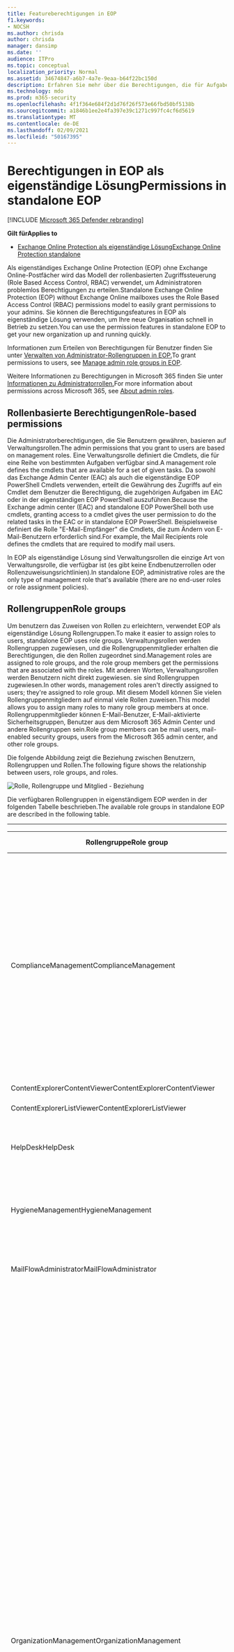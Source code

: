 ```yaml
---
title: Featureberechtigungen in EOP
f1.keywords:
- NOCSH
ms.author: chrisda
author: chrisda
manager: dansimp
ms.date: ''
audience: ITPro
ms.topic: conceptual
localization_priority: Normal
ms.assetid: 34674847-a6b7-4a7e-9eaa-b64f22bc150d
description: Erfahren Sie mehr über die Berechtigungen, die für Aufgaben in eigenständigem Exchange Online Protection erforderlich sind.
ms.technology: mdo
ms.prod: m365-security
ms.openlocfilehash: 4f1f364e684f2d1d76f26f573e66fbd50bf5138b
ms.sourcegitcommit: a1846b1ee2e4fa397e39c1271c997fc4cf6d5619
ms.translationtype: MT
ms.contentlocale: de-DE
ms.lasthandoff: 02/09/2021
ms.locfileid: "50167395"
---
```

# <a name="permissions-in-standalone-eop"></a><span data-ttu-id="909bd-103">Berechtigungen in EOP als eigenständige Lösung</span><span class="sxs-lookup"><span data-stu-id="909bd-103">Permissions in standalone EOP</span></span>

[!INCLUDE [Microsoft 365 Defender rebranding](../includes/microsoft-defender-for-office.md)]

<span data-ttu-id="909bd-104">**Gilt für**</span><span class="sxs-lookup"><span data-stu-id="909bd-104">**Applies to**</span></span>
-  [<span data-ttu-id="909bd-105">Exchange Online Protection als eigenständige Lösung</span><span class="sxs-lookup"><span data-stu-id="909bd-105">Exchange Online Protection standalone</span></span>](https://go.microsoft.com/fwlink/?linkid=2148611)

<span data-ttu-id="909bd-106">Als eigenständiges Exchange Online Protection (EOP) ohne Exchange Online-Postfächer wird das Modell der rollenbasierten Zugriffssteuerung (Role Based Access Control, RBAC) verwendet, um Administratoren problemlos Berechtigungen zu erteilen.</span><span class="sxs-lookup"><span data-stu-id="909bd-106">Standalone Exchange Online Protection (EOP) without Exchange Online mailboxes uses the Role Based Access Control (RBAC) permissions model to easily grant permissions to your admins.</span></span> <span data-ttu-id="909bd-107">Sie können die Berechtigungsfeatures in EOP als eigenständige Lösung verwenden, um Ihre neue Organisation schnell in Betrieb zu setzen.</span><span class="sxs-lookup"><span data-stu-id="909bd-107">You can use the permission features in standalone EOP to get your new organization up and running quickly.</span></span>

<span data-ttu-id="909bd-108">Informationen zum Erteilen von Berechtigungen für Benutzer finden Sie unter [Verwalten von Administrator-Rollengruppen in EOP.](manage-admin-role-group-permissions-in-eop.md)</span><span class="sxs-lookup"><span data-stu-id="909bd-108">To grant permissions to users, see [Manage admin role groups in EOP](manage-admin-role-group-permissions-in-eop.md).</span></span>

<span data-ttu-id="909bd-109">Weitere Informationen zu Berechtigungen in Microsoft 365 finden Sie unter [Informationen zu Administratorrollen.](https://docs.microsoft.com/microsoft-365/admin/add-users/about-admin-roles)</span><span class="sxs-lookup"><span data-stu-id="909bd-109">For more information about permissions across Microsoft 365, see [About admin roles](https://docs.microsoft.com/microsoft-365/admin/add-users/about-admin-roles).</span></span>

## <a name="role-based-permissions"></a><span data-ttu-id="909bd-110">Rollenbasierte Berechtigungen</span><span class="sxs-lookup"><span data-stu-id="909bd-110">Role-based permissions</span></span>

<span data-ttu-id="909bd-111">Die Administratorberechtigungen, die Sie Benutzern gewähren, basieren auf Verwaltungsrollen.</span><span class="sxs-lookup"><span data-stu-id="909bd-111">The admin permissions that you grant to users are based on management roles.</span></span> <span data-ttu-id="909bd-112">Eine Verwaltungsrolle definiert die Cmdlets, die für eine Reihe von bestimmten Aufgaben verfügbar sind.</span><span class="sxs-lookup"><span data-stu-id="909bd-112">A management role defines the cmdlets that are available for a set of given tasks.</span></span> <span data-ttu-id="909bd-113">Da sowohl das Exchange Admin Center (EAC) als auch die eigenständige EOP PowerShell Cmdlets verwenden, erteilt die Gewährung des Zugriffs auf ein Cmdlet dem Benutzer die Berechtigung, die zugehörigen Aufgaben im EAC oder in der eigenständigen EOP PowerShell auszuführen.</span><span class="sxs-lookup"><span data-stu-id="909bd-113">Because the Exchange admin center (EAC) and standalone EOP PowerShell both use cmdlets, granting access to a cmdlet gives the user permission to do the related tasks in the EAC or in standalone EOP PowerShell.</span></span> <span data-ttu-id="909bd-114">Beispielsweise definiert die Rolle "E-Mail-Empfänger" die Cmdlets, die zum Ändern von E-Mail-Benutzern erforderlich sind.</span><span class="sxs-lookup"><span data-stu-id="909bd-114">For example, the Mail Recipients role defines the cmdlets that are required to modify mail users.</span></span>

<span data-ttu-id="909bd-115">In EOP als eigenständige Lösung sind Verwaltungsrollen die einzige Art von Verwaltungsrolle, die verfügbar ist (es gibt keine Endbenutzerrollen oder Rollenzuweisungsrichtlinien).</span><span class="sxs-lookup"><span data-stu-id="909bd-115">In standalone EOP, administrative roles are the only type of management role that's available (there are no end-user roles or role assignment policies).</span></span>

## <a name="role-groups"></a><span data-ttu-id="909bd-116">Rollengruppen</span><span class="sxs-lookup"><span data-stu-id="909bd-116">Role groups</span></span>

<span data-ttu-id="909bd-117">Um benutzern das Zuweisen von Rollen zu erleichtern, verwendet EOP als eigenständige Lösung Rollengruppen.</span><span class="sxs-lookup"><span data-stu-id="909bd-117">To make it easier to assign roles to users, standalone EOP uses role groups.</span></span> <span data-ttu-id="909bd-118">Verwaltungsrollen werden Rollengruppen zugewiesen, und die Rollengruppenmitglieder erhalten die Berechtigungen, die den Rollen zugeordnet sind.</span><span class="sxs-lookup"><span data-stu-id="909bd-118">Management roles are assigned to role groups, and the role group members get the permissions that are associated with the roles.</span></span> <span data-ttu-id="909bd-119">Mit anderen Worten, Verwaltungsrollen werden Benutzern nicht direkt zugewiesen. sie sind Rollengruppen zugewiesen.</span><span class="sxs-lookup"><span data-stu-id="909bd-119">In other words, management roles aren't directly assigned to users; they're assigned to role group.</span></span> <span data-ttu-id="909bd-120">Mit diesem Modell können Sie vielen Rollengruppenmitgliedern auf einmal viele Rollen zuweisen.</span><span class="sxs-lookup"><span data-stu-id="909bd-120">This model allows you to assign many roles to many role group members at once.</span></span> <span data-ttu-id="909bd-121">Rollengruppenmitglieder können E-Mail-Benutzer, E-Mail-aktivierte Sicherheitsgruppen, Benutzer aus dem Microsoft 365 Admin Center und andere Rollengruppen sein.</span><span class="sxs-lookup"><span data-stu-id="909bd-121">Role group members can be mail users, mail-enabled security groups, users from the Microsoft 365 admin center, and other role groups.</span></span>

<span data-ttu-id="909bd-122">Die folgende Abbildung zeigt die Beziehung zwischen Benutzern, Rollengruppen und Rollen.</span><span class="sxs-lookup"><span data-stu-id="909bd-122">The following figure shows the relationship between users, role groups, and roles.</span></span>

![Rolle, Rollengruppe und Mitglied - Beziehung](../../media/ITPro_Security_RBAC_EXO_SimplifiedRoleGroupRelationship.png)

<span data-ttu-id="909bd-124">Die verfügbaren Rollengruppen in eigenständigem EOP werden in der folgenden Tabelle beschrieben.</span><span class="sxs-lookup"><span data-stu-id="909bd-124">The available role groups in standalone EOP are described in the following table.</span></span>

****

|<span data-ttu-id="909bd-125">Rollengruppe</span><span class="sxs-lookup"><span data-stu-id="909bd-125">Role group</span></span>|<span data-ttu-id="909bd-126">Beschreibung</span><span class="sxs-lookup"><span data-stu-id="909bd-126">Description</span></span>|<span data-ttu-id="909bd-127">Zugewiesene Standardrollen</span><span class="sxs-lookup"><span data-stu-id="909bd-127">Default roles assigned</span></span>|
|---|---|---|
|<span data-ttu-id="909bd-128">ComplianceManagement</span><span class="sxs-lookup"><span data-stu-id="909bd-128">ComplianceManagement</span></span>|<span data-ttu-id="909bd-129">Konfigurieren und Verwalten von Complianceeinstellungen innerhalb der Organisation, einschließlich DLP (Data Loss Prevention, Verhinderung von Datenverlust), wenn Ihr Abonnement über DLP-Funktionen verfügt.</span><span class="sxs-lookup"><span data-stu-id="909bd-129">Configure and manage compliance settings within the organization, including data loss prevention (DLP) if your subscription has DLP capabilities.</span></span> <p> <span data-ttu-id="909bd-130">Mitglieder der [Rolle "Complianceadministrator"](https://docs.microsoft.com/azure/active-directory/users-groups-roles/directory-assign-admin-roles#compliance-administrator) in Azure AD erhalten automatisch die Berechtigungen dieser Rollengruppe.</span><span class="sxs-lookup"><span data-stu-id="909bd-130">Members of the [Compliance Administrator](https://docs.microsoft.com/azure/active-directory/users-groups-roles/directory-assign-admin-roles#compliance-administrator) role in Azure AD automatically get the permissions of this role group.</span></span>|<span data-ttu-id="909bd-131">Überwachungsprotokolle</span><span class="sxs-lookup"><span data-stu-id="909bd-131">Audit Logs</span></span> <p> <span data-ttu-id="909bd-132">Verwaltung der Richtlinienkonformität</span><span class="sxs-lookup"><span data-stu-id="909bd-132">Compliance Administration</span></span> <p> <span data-ttu-id="909bd-133">Verwaltung von Informationsrechten</span><span class="sxs-lookup"><span data-stu-id="909bd-133">Information Rights Management</span></span> <p> <span data-ttu-id="909bd-134">Aufbewahrungsverwaltung</span><span class="sxs-lookup"><span data-stu-id="909bd-134">Retention Management</span></span> <p> <span data-ttu-id="909bd-135">Überwachungsprotokolle nur anzeigen</span><span class="sxs-lookup"><span data-stu-id="909bd-135">View-Only Audit Logs</span></span> <p> <span data-ttu-id="909bd-136">Schreibgeschützte Konfiguration</span><span class="sxs-lookup"><span data-stu-id="909bd-136">View-Only Configuration</span></span> <p> <span data-ttu-id="909bd-137">Schreibgeschützte Empfänger</span><span class="sxs-lookup"><span data-stu-id="909bd-137">View-Only Recipients</span></span>|
|<span data-ttu-id="909bd-138">ContentExplorerContentViewer</span><span class="sxs-lookup"><span data-stu-id="909bd-138">ContentExplorerContentViewer</span></span>|<span data-ttu-id="909bd-139">Nicht verwendet.</span><span class="sxs-lookup"><span data-stu-id="909bd-139">Not used.</span></span>|<span data-ttu-id="909bd-140">Inhaltsanzeige für die Datenklassifizierung</span><span class="sxs-lookup"><span data-stu-id="909bd-140">Data Classification Content Viewer</span></span>|
|<span data-ttu-id="909bd-141">ContentExplorerListViewer</span><span class="sxs-lookup"><span data-stu-id="909bd-141">ContentExplorerListViewer</span></span>|<span data-ttu-id="909bd-142">Nicht verwendet.</span><span class="sxs-lookup"><span data-stu-id="909bd-142">Not used.</span></span>|<span data-ttu-id="909bd-143">Datenklassifizierungslistenanzeige</span><span class="sxs-lookup"><span data-stu-id="909bd-143">Data Classification List Viewer</span></span>|
|<span data-ttu-id="909bd-144">HelpDesk</span><span class="sxs-lookup"><span data-stu-id="909bd-144">HelpDesk</span></span>|<span data-ttu-id="909bd-145">Anzeigen und Verwalten von E-Mail-Benutzern.</span><span class="sxs-lookup"><span data-stu-id="909bd-145">View and manage mail users.</span></span>|<span data-ttu-id="909bd-146">Kennwort zurücksetzen</span><span class="sxs-lookup"><span data-stu-id="909bd-146">Reset Password</span></span> <p> <span data-ttu-id="909bd-147">Benutzeroptionen</span><span class="sxs-lookup"><span data-stu-id="909bd-147">User Options</span></span> <p> <span data-ttu-id="909bd-148">Schreibgeschützte Empfänger</span><span class="sxs-lookup"><span data-stu-id="909bd-148">View-Only Recipients</span></span>|
|<span data-ttu-id="909bd-149">HygieneManagement</span><span class="sxs-lookup"><span data-stu-id="909bd-149">HygieneManagement</span></span>|<span data-ttu-id="909bd-150">Verwalten von Schutzfunktionen (Antispam, Ansoftware usw.).</span><span class="sxs-lookup"><span data-stu-id="909bd-150">Manage protection features (anti-spam, anti-malware, etc.).</span></span>|<span data-ttu-id="909bd-151">Transportschutz</span><span class="sxs-lookup"><span data-stu-id="909bd-151">Transport Hygiene</span></span> <p> <span data-ttu-id="909bd-152">Schreibgeschützte Konfiguration</span><span class="sxs-lookup"><span data-stu-id="909bd-152">View-Only Configuration</span></span> <p> <span data-ttu-id="909bd-153">Schreibgeschützte Empfänger</span><span class="sxs-lookup"><span data-stu-id="909bd-153">View-Only Recipients</span></span>|
|<span data-ttu-id="909bd-154">MailFlowAdministrator</span><span class="sxs-lookup"><span data-stu-id="909bd-154">MailFlowAdministrator</span></span>|<span data-ttu-id="909bd-155">Anzeigen und Verwalten akzeptierter Domänen und Connectors</span><span class="sxs-lookup"><span data-stu-id="909bd-155">View and manage accepted domains and connectors</span></span>|<span data-ttu-id="909bd-156">Remote- und akzeptierte Domänen</span><span class="sxs-lookup"><span data-stu-id="909bd-156">Remote and Accepted Domains</span></span> <p> <span data-ttu-id="909bd-157">Schreibgeschützte Empfänger</span><span class="sxs-lookup"><span data-stu-id="909bd-157">View-Only Recipients</span></span>|
|<span data-ttu-id="909bd-158">OrganizationManagement</span><span class="sxs-lookup"><span data-stu-id="909bd-158">OrganizationManagement</span></span>|<span data-ttu-id="909bd-159">Administratorzugriff auf die gesamte Organisation und die Möglichkeit, nahezu jede Aufgabe auszuführen.</span><span class="sxs-lookup"><span data-stu-id="909bd-159">Admin access to the entire organization and the ability to perform almost any task.</span></span> <p> <span data-ttu-id="909bd-160">Mitglieder der Rolle ["Globaler Administrator"](https://docs.microsoft.com/azure/active-directory/users-groups-roles/directory-assign-admin-roles#global-administrator--company-administrator) in Azure AD erhalten automatisch die Berechtigungen dieser Rollengruppe.</span><span class="sxs-lookup"><span data-stu-id="909bd-160">Members of the [Global Administrator](https://docs.microsoft.com/azure/active-directory/users-groups-roles/directory-assign-admin-roles#global-administrator--company-administrator) role in Azure AD automatically get the permissions of this role group.</span></span> <p> <span data-ttu-id="909bd-161">**Wichtig:** Da die Rollengruppe "OrganizationManagement" eine leistungsstarke Rolle ist, sollten nur Benutzer, die Verwaltungsaufgaben auf Organisationsebene ausführen, Mitglied dieser Rollengruppe sein.</span><span class="sxs-lookup"><span data-stu-id="909bd-161">**Important**: Because the OrganizationManagement role group is a powerful role, only users that perform organizational-level administrative tasks should be members of this role group.</span></span>|<span data-ttu-id="909bd-162">Antischalware</span><span class="sxs-lookup"><span data-stu-id="909bd-162">AntiMalware</span></span> <p> <span data-ttu-id="909bd-163">AntiSpam</span><span class="sxs-lookup"><span data-stu-id="909bd-163">AntiSpam</span></span> <p> <span data-ttu-id="909bd-164">Überwachungsprotokolle</span><span class="sxs-lookup"><span data-stu-id="909bd-164">Audit Logs</span></span> <p> <span data-ttu-id="909bd-165">Complianceadministrator</span><span class="sxs-lookup"><span data-stu-id="909bd-165">Compliance Administrator</span></span> <p> <span data-ttu-id="909bd-166">Dynamische Verteilergruppen</span><span class="sxs-lookup"><span data-stu-id="909bd-166">Distribution Groups</span></span> <p> <span data-ttu-id="909bd-167">Verwaltung von Informationsrechten</span><span class="sxs-lookup"><span data-stu-id="909bd-167">Information Rights Management</span></span> <p> <span data-ttu-id="909bd-168">Erstellen von E-Mail-Empfängern</span><span class="sxs-lookup"><span data-stu-id="909bd-168">Mail Recipient Creation</span></span> <p> <span data-ttu-id="909bd-169">E-Mail-Empfänger</span><span class="sxs-lookup"><span data-stu-id="909bd-169">Mail Recipients</span></span> <p> <span data-ttu-id="909bd-170">Nachrichtenverfolgung</span><span class="sxs-lookup"><span data-stu-id="909bd-170">Message Tracking</span></span> <p> <span data-ttu-id="909bd-171">Migration</span><span class="sxs-lookup"><span data-stu-id="909bd-171">Migration</span></span> <p> <span data-ttu-id="909bd-172">Organisationsclientzugriff</span><span class="sxs-lookup"><span data-stu-id="909bd-172">Organization Client Access</span></span> <p> <span data-ttu-id="909bd-173">Organisationskonfiguration</span><span class="sxs-lookup"><span data-stu-id="909bd-173">Organization Configuration</span></span> <p> <span data-ttu-id="909bd-174">Organisationstransporteinstellungen</span><span class="sxs-lookup"><span data-stu-id="909bd-174">Organization Transport Settings</span></span> <p> <span data-ttu-id="909bd-175">Quarantäne</span><span class="sxs-lookup"><span data-stu-id="909bd-175">Quarantine</span></span> <p> <span data-ttu-id="909bd-176">Empfängerrichtlinien</span><span class="sxs-lookup"><span data-stu-id="909bd-176">Recipient Policies</span></span> <p> <span data-ttu-id="909bd-177">Remote- und akzeptierte Domänen</span><span class="sxs-lookup"><span data-stu-id="909bd-177">Remote and Accepted Domains</span></span> <p> <span data-ttu-id="909bd-178">Kennwort zurücksetzen</span><span class="sxs-lookup"><span data-stu-id="909bd-178">Reset Password</span></span> <p> <span data-ttu-id="909bd-179">Aufbewahrungsverwaltung</span><span class="sxs-lookup"><span data-stu-id="909bd-179">Retention Management</span></span> <p> <span data-ttu-id="909bd-180">Rollenverwaltung</span><span class="sxs-lookup"><span data-stu-id="909bd-180">Role Management</span></span> <p> <span data-ttu-id="909bd-181">Sicherheitsadministrator</span><span class="sxs-lookup"><span data-stu-id="909bd-181">Security Administrator</span></span> <p> <span data-ttu-id="909bd-182">Erstellung und Mitgliedschaft in Sicherheitsgruppen</span><span class="sxs-lookup"><span data-stu-id="909bd-182">Security Group Creation and Membership</span></span> <p> <span data-ttu-id="909bd-183">Sicherheitsleseberechtigter</span><span class="sxs-lookup"><span data-stu-id="909bd-183">Security Reader</span></span> <p> <span data-ttu-id="909bd-184">Administrator für Vertraulichkeitsbezeichnungen</span><span class="sxs-lookup"><span data-stu-id="909bd-184">Sensitivity Label Administrator</span></span> <p> <span data-ttu-id="909bd-185">Aufsicht</span><span class="sxs-lookup"><span data-stu-id="909bd-185">Supervision</span></span> <p> <span data-ttu-id="909bd-186">Transportschutz</span><span class="sxs-lookup"><span data-stu-id="909bd-186">Transport Hygiene</span></span> <p> <span data-ttu-id="909bd-187">Transportregeln</span><span class="sxs-lookup"><span data-stu-id="909bd-187">Transport Rules</span></span> <p> <span data-ttu-id="909bd-188">Benutzeroptionen</span><span class="sxs-lookup"><span data-stu-id="909bd-188">User Options</span></span> <p> <span data-ttu-id="909bd-189">View-Only Antischalware</span><span class="sxs-lookup"><span data-stu-id="909bd-189">View-Only AntiMalware</span></span> <p> <span data-ttu-id="909bd-190">View-Only AntiSpam</span><span class="sxs-lookup"><span data-stu-id="909bd-190">View-Only AntiSpam</span></span> <p> <span data-ttu-id="909bd-191">Überwachungsprotokolle nur anzeigen</span><span class="sxs-lookup"><span data-stu-id="909bd-191">View-Only Audit Logs</span></span> <p> <span data-ttu-id="909bd-192">Schreibgeschützte Konfiguration</span><span class="sxs-lookup"><span data-stu-id="909bd-192">View-Only Configuration</span></span> <p> <span data-ttu-id="909bd-193">View-Only Quarantäne</span><span class="sxs-lookup"><span data-stu-id="909bd-193">View-Only Quarantine</span></span> <p> <span data-ttu-id="909bd-194">Schreibgeschützte Empfänger</span><span class="sxs-lookup"><span data-stu-id="909bd-194">View-Only Recipients</span></span> <p> <span data-ttu-id="909bd-195">View-Only Threat Intelligence</span><span class="sxs-lookup"><span data-stu-id="909bd-195">View-Only Threat Intelligence</span></span>|
|<span data-ttu-id="909bd-196">QuarantineAdministrator</span><span class="sxs-lookup"><span data-stu-id="909bd-196">QuarantineAdministrator</span></span>|<span data-ttu-id="909bd-197">Verwalten von Nachrichten in Quarantäne für alle Empfänger.</span><span class="sxs-lookup"><span data-stu-id="909bd-197">Manage quarantined messages for all recipients.</span></span>|<span data-ttu-id="909bd-198">Quarantäne</span><span class="sxs-lookup"><span data-stu-id="909bd-198">Quarantine</span></span>|
|<span data-ttu-id="909bd-199">RecipientManagement</span><span class="sxs-lookup"><span data-stu-id="909bd-199">RecipientManagement</span></span>|<span data-ttu-id="909bd-200">Erstellen, Verwalten und Entfernen von Empfängerobjekten in der Organisation.</span><span class="sxs-lookup"><span data-stu-id="909bd-200">Create, manage, and remove recipient objects in the organization.</span></span>|<span data-ttu-id="909bd-201">Dynamische Verteilergruppen</span><span class="sxs-lookup"><span data-stu-id="909bd-201">Distribution Groups</span></span> <p> <span data-ttu-id="909bd-202">Erstellen von E-Mail-Empfängern</span><span class="sxs-lookup"><span data-stu-id="909bd-202">Mail Recipient Creation</span></span> <p> <span data-ttu-id="909bd-203">E-Mail-Empfänger</span><span class="sxs-lookup"><span data-stu-id="909bd-203">Mail Recipients</span></span> <p> <span data-ttu-id="909bd-204">Nachrichtenverfolgung</span><span class="sxs-lookup"><span data-stu-id="909bd-204">Message Tracking</span></span> <p> <span data-ttu-id="909bd-205">Migration</span><span class="sxs-lookup"><span data-stu-id="909bd-205">Migration</span></span> <p> <span data-ttu-id="909bd-206">Empfängerrichtlinien</span><span class="sxs-lookup"><span data-stu-id="909bd-206">Recipient Policies</span></span> <p> <span data-ttu-id="909bd-207">Kennwort zurücksetzen</span><span class="sxs-lookup"><span data-stu-id="909bd-207">Reset Password</span></span>|
|<span data-ttu-id="909bd-208">RecordsManagement</span><span class="sxs-lookup"><span data-stu-id="909bd-208">RecordsManagement</span></span>|<span data-ttu-id="909bd-209">Konfigurieren von Kompatibilitätsfeatures, z. B. Aufbewahrungsrichtlinientags, Nachrichtenklassifikationen und Nachrichtenflussregeln (auch als Transportregeln bekannt).</span><span class="sxs-lookup"><span data-stu-id="909bd-209">Configure compliance features, such as retention policy tags, message classifications, and mail flow rules (also known as transport rules).</span></span>|<span data-ttu-id="909bd-210">Nachrichtenverfolgung</span><span class="sxs-lookup"><span data-stu-id="909bd-210">Message Tracking</span></span> <p> <span data-ttu-id="909bd-211">Aufbewahrungsverwaltung</span><span class="sxs-lookup"><span data-stu-id="909bd-211">Retention Management</span></span> <p> <span data-ttu-id="909bd-212">Transportregeln</span><span class="sxs-lookup"><span data-stu-id="909bd-212">Transport Rules</span></span>|
|<span data-ttu-id="909bd-213">SecurityAdministrator</span><span class="sxs-lookup"><span data-stu-id="909bd-213">SecurityAdministrator</span></span>|<span data-ttu-id="909bd-214">Konfigurieren Sie alle Aspekte des Schutzes in der Organisation (Antispam, Ansoftware, Antis spoofing, Quarantäne usw.).</span><span class="sxs-lookup"><span data-stu-id="909bd-214">Configure all aspects of protection in the organization (anti-spam, anti-malware, anti-spoofing, quarantine, etc.).</span></span> <p> <span data-ttu-id="909bd-215">Mitglieder der Rolle ["Sicherheitsadministrator"](https://docs.microsoft.com/azure/active-directory/users-groups-roles/directory-assign-admin-roles#security-administrator) in Azure AD erhalten automatisch die Berechtigungen dieser Rollengruppe.</span><span class="sxs-lookup"><span data-stu-id="909bd-215">Members of the [Security Administrator](https://docs.microsoft.com/azure/active-directory/users-groups-roles/directory-assign-admin-roles#security-administrator) role in Azure AD automatically get the permissions of this role group.</span></span>|<span data-ttu-id="909bd-216">Antischalware</span><span class="sxs-lookup"><span data-stu-id="909bd-216">AntiMalware</span></span> <p> <span data-ttu-id="909bd-217">AntiSpam</span><span class="sxs-lookup"><span data-stu-id="909bd-217">AntiSpam</span></span> <p> <span data-ttu-id="909bd-218">Überwachungsprotokolle</span><span class="sxs-lookup"><span data-stu-id="909bd-218">Audit Logs</span></span> <p> <span data-ttu-id="909bd-219">Quarantäne</span><span class="sxs-lookup"><span data-stu-id="909bd-219">Quarantine</span></span> <p> <span data-ttu-id="909bd-220">Sicherheitsadministrator</span><span class="sxs-lookup"><span data-stu-id="909bd-220">Security Administrator</span></span> <p> <span data-ttu-id="909bd-221">Administrator für Vertraulichkeitsbezeichnungen</span><span class="sxs-lookup"><span data-stu-id="909bd-221">Sensitivity Label Administrator</span></span> <p> <span data-ttu-id="909bd-222">View-Only Antischalware</span><span class="sxs-lookup"><span data-stu-id="909bd-222">View-Only AntiMalware</span></span> <p> <span data-ttu-id="909bd-223">View-Only AntiSpam</span><span class="sxs-lookup"><span data-stu-id="909bd-223">View-Only AntiSpam</span></span> <p> <span data-ttu-id="909bd-224">Überwachungsprotokolle nur anzeigen</span><span class="sxs-lookup"><span data-stu-id="909bd-224">View-Only Audit Logs</span></span> <p> <span data-ttu-id="909bd-225">View-Only Quarantäne</span><span class="sxs-lookup"><span data-stu-id="909bd-225">View-Only Quarantine</span></span> <p> <span data-ttu-id="909bd-226">View-Only Threat Intelligence</span><span class="sxs-lookup"><span data-stu-id="909bd-226">View-Only Threat Intelligence</span></span>|
|<span data-ttu-id="909bd-227">SecurityReader</span><span class="sxs-lookup"><span data-stu-id="909bd-227">SecurityReader</span></span>|<span data-ttu-id="909bd-228">Nur-Ansicht-Zugriff auf alle Aspekte des Schutzes in der Organisation (Antispam, Ansoftware, Antis spoofing, Quarantäne usw.).</span><span class="sxs-lookup"><span data-stu-id="909bd-228">View-only access to all aspects of protection in the organization (anti-spam, anti-malware, anti-spoofing, quarantine, etc.).</span></span> <p> <span data-ttu-id="909bd-229">Mitglieder der Rolle ["Sicherheitsleseprogramm"](https://docs.microsoft.com/azure/active-directory/users-groups-roles/directory-assign-admin-roles#security-reader) in Azure AD erhalten automatisch die Berechtigungen dieser Rollengruppe.</span><span class="sxs-lookup"><span data-stu-id="909bd-229">Members of the [Security Reader](https://docs.microsoft.com/azure/active-directory/users-groups-roles/directory-assign-admin-roles#security-reader) role in Azure AD automatically get the permissions of this role group.</span></span>|<span data-ttu-id="909bd-230">Sicherheitsleseberechtigter</span><span class="sxs-lookup"><span data-stu-id="909bd-230">Security Reader</span></span> <p> <span data-ttu-id="909bd-231">View-Only Antischalware</span><span class="sxs-lookup"><span data-stu-id="909bd-231">View-Only AntiMalware</span></span> <p> <span data-ttu-id="909bd-232">View-Only AntiSpam</span><span class="sxs-lookup"><span data-stu-id="909bd-232">View-Only AntiSpam</span></span> <p> <span data-ttu-id="909bd-233">View-Only Quarantäne</span><span class="sxs-lookup"><span data-stu-id="909bd-233">View-Only Quarantine</span></span> <p> <span data-ttu-id="909bd-234">View-Only Threat Intelligence</span><span class="sxs-lookup"><span data-stu-id="909bd-234">View-Only Threat Intelligence</span></span>|
|<span data-ttu-id="909bd-235">TenantAdmins</span><span class="sxs-lookup"><span data-stu-id="909bd-235">TenantAdmins</span></span>|<span data-ttu-id="909bd-236">Die Mitgliedschaft in dieser Rollengruppe wird über dienste hinweg synchronisiert und zentral verwaltet.</span><span class="sxs-lookup"><span data-stu-id="909bd-236">Membership in this role group is synchronized across services and managed centrally.</span></span> <span data-ttu-id="909bd-237">Dieser Rollengruppe werden standardmäßig keine Rollen zugewiesen.</span><span class="sxs-lookup"><span data-stu-id="909bd-237">By default, this role group is not assigned any roles.</span></span> <span data-ttu-id="909bd-238">Sie ist jedoch Mitglied der Rollengruppe "Organisationsverwaltung" und erbt diese Berechtigungen.</span><span class="sxs-lookup"><span data-stu-id="909bd-238">However, it will be a member of the Organization Management role group and will inherit those permissions.</span></span>|<span data-ttu-id="909bd-239">n/v</span><span class="sxs-lookup"><span data-stu-id="909bd-239">none</span></span>|
|<span data-ttu-id="909bd-240">ViewOnlyOrganizationManagement</span><span class="sxs-lookup"><span data-stu-id="909bd-240">ViewOnlyOrganizationManagement</span></span>|<span data-ttu-id="909bd-241">Anzeigen von Empfänger-, Schutz- und Konfigurationsobjekten und deren Eigenschaften in der Organisation.</span><span class="sxs-lookup"><span data-stu-id="909bd-241">View recipient, protection, and configuration objects and their properties in the organization.</span></span>|<span data-ttu-id="909bd-242">Complianceadministrator</span><span class="sxs-lookup"><span data-stu-id="909bd-242">Compliance Administrator</span></span> <p> <span data-ttu-id="909bd-243">Sicherheitsadministrator</span><span class="sxs-lookup"><span data-stu-id="909bd-243">Security Administrator</span></span> <p> <span data-ttu-id="909bd-244">Sicherheitsleseberechtigter</span><span class="sxs-lookup"><span data-stu-id="909bd-244">Security Reader</span></span> <p> <span data-ttu-id="909bd-245">Administrator für Vertraulichkeitsbezeichnungen</span><span class="sxs-lookup"><span data-stu-id="909bd-245">Sensitivity Label Administrator</span></span> <p> <span data-ttu-id="909bd-246">Schreibgeschützte Konfiguration</span><span class="sxs-lookup"><span data-stu-id="909bd-246">View-Only Configuration</span></span> <p> <span data-ttu-id="909bd-247">Schreibgeschützte Empfänger</span><span class="sxs-lookup"><span data-stu-id="909bd-247">View-Only Recipients</span></span>|
|

<span data-ttu-id="909bd-248">Wenn Sie in einer kleinen Organisation mit nur wenigen Administratoren arbeiten, müssen Sie diese Benutzer möglicherweise nur der Rollengruppe "Organisationsverwaltung" hinzufügen, und Sie müssen möglicherweise nie die anderen Rollengruppen verwenden.</span><span class="sxs-lookup"><span data-stu-id="909bd-248">If you work in a small organization that has only a few admins, you might need to add those users to the Organization Management role group only, and you may never need to use the other role groups.</span></span> <span data-ttu-id="909bd-249">Wenn Sie in einer größeren Organisation arbeiten, haben Sie möglicherweise Administratoren, die bestimmte Aufgaben ausführen, z. B. die Empfängerkonfiguration.</span><span class="sxs-lookup"><span data-stu-id="909bd-249">If you work in a larger organization, you might have admins who perform specific tasks, such as recipient configuration.</span></span> <span data-ttu-id="909bd-250">In diesen Fällen können Sie der Rollengruppe "Empfängerverwaltung" einen Administrator und der Rollengruppe "Organisationsverwaltung" einen weiteren Administrator hinzufügen.</span><span class="sxs-lookup"><span data-stu-id="909bd-250">In those cases, you might add one admin to the Recipient Management role group, and another admin to the Organization Management role group.</span></span> <span data-ttu-id="909bd-251">Diese Administratoren können dann ihre spezifischen Bereiche verwalten, aber sie verfügen nicht über Berechtigungen zum Verwalten von Bereichen, für die sie nicht verantwortlich sind.</span><span class="sxs-lookup"><span data-stu-id="909bd-251">Those admins can then manage their specific areas, but they won't have permissions to manage areas they're not responsible for.</span></span>

<span data-ttu-id="909bd-252">Wenn die integrierten Rollengruppen in Exchange Online nicht für die Aufgabenbereiche Ihrer Administratoren geeignet sind, können Sie Rollengruppen erstellen und Rollen zu diesen Gruppen hinzufügen.</span><span class="sxs-lookup"><span data-stu-id="909bd-252">If the built-in role groups in Exchange Online don't match the job function of your administrators, you can create role groups and add roles to them.</span></span> <span data-ttu-id="909bd-253">Weitere Informationen finden Sie unter [Verwalten von Rollengruppen in EOP als eigenständige Lösung.](manage-admin-role-group-permissions-in-eop.md)</span><span class="sxs-lookup"><span data-stu-id="909bd-253">For more information, see [Manage role groups in standalone EOP](manage-admin-role-group-permissions-in-eop.md).</span></span>

## <a name="roles"></a><span data-ttu-id="909bd-254">Rollen</span><span class="sxs-lookup"><span data-stu-id="909bd-254">Roles</span></span>

<span data-ttu-id="909bd-255">Die integrierten Rollen, die in EOP als eigenständige Lösung verfügbar sind, werden in der folgenden Tabelle beschrieben.</span><span class="sxs-lookup"><span data-stu-id="909bd-255">The built-in roles that are available in standalone EOP are described in the following table.</span></span>

****

|<span data-ttu-id="909bd-256">Role\*\*</span><span class="sxs-lookup"><span data-stu-id="909bd-256">Role\*\*</span></span>|<span data-ttu-id="909bd-257">Beschreibung</span><span class="sxs-lookup"><span data-stu-id="909bd-257">Description</span></span>|<span data-ttu-id="909bd-258">Standardzuweisungen für Rollengruppen</span><span class="sxs-lookup"><span data-stu-id="909bd-258">Default role group assignments</span></span>|
|---|---|---|
|<span data-ttu-id="909bd-259">Antischalware</span><span class="sxs-lookup"><span data-stu-id="909bd-259">AntiMalware</span></span>|<span data-ttu-id="909bd-260">Anzeigen und Ändern der Konfiguration und der Berichte für Anti-Malware-Features.</span><span class="sxs-lookup"><span data-stu-id="909bd-260">View and modify the configuration and reports for anti-malware features.</span></span>|<span data-ttu-id="909bd-261">OrganizationManagement</span><span class="sxs-lookup"><span data-stu-id="909bd-261">OrganizationManagement</span></span> <p> <span data-ttu-id="909bd-262">SecurityAdministrator</span><span class="sxs-lookup"><span data-stu-id="909bd-262">SecurityAdministrator</span></span>|
|<span data-ttu-id="909bd-263">AntiSpam</span><span class="sxs-lookup"><span data-stu-id="909bd-263">AntiSpam</span></span>|<span data-ttu-id="909bd-264">Anzeigen und Ändern der Konfiguration und der Berichte für Antispamfunktionen.</span><span class="sxs-lookup"><span data-stu-id="909bd-264">View and modify the configuration and reports for anti-spam features.</span></span>|<span data-ttu-id="909bd-265">OrganizationManagement</span><span class="sxs-lookup"><span data-stu-id="909bd-265">OrganizationManagement</span></span> <p> <span data-ttu-id="909bd-266">SecurityAdministrator</span><span class="sxs-lookup"><span data-stu-id="909bd-266">SecurityAdministrator</span></span>|
|<span data-ttu-id="909bd-267">Überwachungsprotokolle</span><span class="sxs-lookup"><span data-stu-id="909bd-267">Audit Logs</span></span>|<span data-ttu-id="909bd-268">Durchsuchen Sie das Administrator-Überwachungsprotokoll, und zeigen Sie die Ergebnisse an.</span><span class="sxs-lookup"><span data-stu-id="909bd-268">Search the administrator audit log and view the results.</span></span>|<span data-ttu-id="909bd-269">ComplianceManagement</span><span class="sxs-lookup"><span data-stu-id="909bd-269">ComplianceManagement</span></span> <p> <span data-ttu-id="909bd-270">OrganizationManagement</span><span class="sxs-lookup"><span data-stu-id="909bd-270">OrganizationManagement</span></span> <p> <span data-ttu-id="909bd-271">SecurityAdministrator</span><span class="sxs-lookup"><span data-stu-id="909bd-271">SecurityAdministrator</span></span>|
|<span data-ttu-id="909bd-272">Complianceadministrator<sup>\*</sup></span><span class="sxs-lookup"><span data-stu-id="909bd-272">Compliance Administrator<sup>\*</sup></span></span>||<span data-ttu-id="909bd-273">ComplianceManagement</span><span class="sxs-lookup"><span data-stu-id="909bd-273">ComplianceManagement</span></span> <p> <span data-ttu-id="909bd-274">OrganizationManagement</span><span class="sxs-lookup"><span data-stu-id="909bd-274">OrganizationManagement</span></span> <p> <span data-ttu-id="909bd-275">ViewOnlyOrganizationManagement</span><span class="sxs-lookup"><span data-stu-id="909bd-275">ViewOnlyOrganizationManagement</span></span>|
|<span data-ttu-id="909bd-276">Inhaltsanzeige für die Datenklassifizierung<sup>\*</sup></span><span class="sxs-lookup"><span data-stu-id="909bd-276">Data Classification Content Viewer<sup>\*</sup></span></span>||<span data-ttu-id="909bd-277">ContentExplorerContentViewer</span><span class="sxs-lookup"><span data-stu-id="909bd-277">ContentExplorerContentViewer</span></span>|
|<span data-ttu-id="909bd-278">Datenklassifizierungslistenanzeige<sup>\*</sup></span><span class="sxs-lookup"><span data-stu-id="909bd-278">Data Classification List Viewer<sup>\*</sup></span></span>||
|<span data-ttu-id="909bd-279">Dynamische Verteilergruppen</span><span class="sxs-lookup"><span data-stu-id="909bd-279">Distribution Groups</span></span>|<span data-ttu-id="909bd-280">Erstellen und verwalten Sie alle Verteilergruppen, E-Mail-aktivierten Sicherheitsgruppen und Mitglieder.</span><span class="sxs-lookup"><span data-stu-id="909bd-280">Create and manage all distribution groups, mail-enabled security groups, and members.</span></span>|<span data-ttu-id="909bd-281">OrganizationManagement</span><span class="sxs-lookup"><span data-stu-id="909bd-281">OrganizationManagement</span></span> <p> <span data-ttu-id="909bd-282">RecipientManagement</span><span class="sxs-lookup"><span data-stu-id="909bd-282">RecipientManagement</span></span>|
|<span data-ttu-id="909bd-283">Verwaltung von Informationsrechten<sup>\*</sup></span><span class="sxs-lookup"><span data-stu-id="909bd-283">Information Rights Management<sup>\*</sup></span></span>||<span data-ttu-id="909bd-284">ComplianceManagement</span><span class="sxs-lookup"><span data-stu-id="909bd-284">ComplianceManagement</span></span> <p> <span data-ttu-id="909bd-285">OrganizationManagement</span><span class="sxs-lookup"><span data-stu-id="909bd-285">OrganizationManagement</span></span>|
|<span data-ttu-id="909bd-286">Erstellen von E-Mail-Empfängern</span><span class="sxs-lookup"><span data-stu-id="909bd-286">Mail Recipient Creation</span></span>|<span data-ttu-id="909bd-287">Erstellen und Entfernen von E-Mail-Benutzern.</span><span class="sxs-lookup"><span data-stu-id="909bd-287">Create and remove mail users.</span></span>|<span data-ttu-id="909bd-288">OrganizationManagement</span><span class="sxs-lookup"><span data-stu-id="909bd-288">OrganizationManagement</span></span> <p> <span data-ttu-id="909bd-289">RecipientManagement</span><span class="sxs-lookup"><span data-stu-id="909bd-289">RecipientManagement</span></span>|
|<span data-ttu-id="909bd-290">E-Mail-Empfänger</span><span class="sxs-lookup"><span data-stu-id="909bd-290">Mail Recipients</span></span>|<span data-ttu-id="909bd-291">Ändern vorhandener E-Mail-Benutzer.</span><span class="sxs-lookup"><span data-stu-id="909bd-291">Modify existing mail users.</span></span>|<span data-ttu-id="909bd-292">OrganizationManagement</span><span class="sxs-lookup"><span data-stu-id="909bd-292">OrganizationManagement</span></span> <p> <span data-ttu-id="909bd-293">RecipientManagement</span><span class="sxs-lookup"><span data-stu-id="909bd-293">RecipientManagement</span></span>|
|<span data-ttu-id="909bd-294">Nachrichtenverfolgung<sup>\*</sup></span><span class="sxs-lookup"><span data-stu-id="909bd-294">Message Tracking<sup>\*</sup></span></span>||<span data-ttu-id="909bd-295">OrganizationManagement</span><span class="sxs-lookup"><span data-stu-id="909bd-295">OrganizationManagement</span></span> <p> <span data-ttu-id="909bd-296">RecipientManagement</span><span class="sxs-lookup"><span data-stu-id="909bd-296">RecipientManagement</span></span> <p> <span data-ttu-id="909bd-297">Datensatzverwaltung</span><span class="sxs-lookup"><span data-stu-id="909bd-297">Records Management</span></span>|
|<span data-ttu-id="909bd-298">Migration<sup>\*</sup></span><span class="sxs-lookup"><span data-stu-id="909bd-298">Migration<sup>\*</sup></span></span>||<span data-ttu-id="909bd-299">OrganizationManagement</span><span class="sxs-lookup"><span data-stu-id="909bd-299">OrganizationManagement</span></span> <p> <span data-ttu-id="909bd-300">RecipientManagement</span><span class="sxs-lookup"><span data-stu-id="909bd-300">RecipientManagement</span></span>|
|<span data-ttu-id="909bd-301">MyBaseOptions</span><span class="sxs-lookup"><span data-stu-id="909bd-301">MyBaseOptions</span></span>|<span data-ttu-id="909bd-302">Ermöglicht Benutzern das Anzeigen ihrer eigenen isolierten Nachrichten.</span><span class="sxs-lookup"><span data-stu-id="909bd-302">Allows users to view their own quarantined messages.</span></span> <p> <span data-ttu-id="909bd-303">Diese Rolle wird Benutzern automatisch zugewiesen, und Sie können sie nicht manuell zuweisen.</span><span class="sxs-lookup"><span data-stu-id="909bd-303">This role is automatically assigned to users, and you can't assign it manually.</span></span>|<span data-ttu-id="909bd-304">n/v</span><span class="sxs-lookup"><span data-stu-id="909bd-304">none</span></span>|
|<span data-ttu-id="909bd-305">Organisationsclientzugriff<sup>\*</sup></span><span class="sxs-lookup"><span data-stu-id="909bd-305">Organization Client Access<sup>\*</sup></span></span>||<span data-ttu-id="909bd-306">OrganizationManagement</span><span class="sxs-lookup"><span data-stu-id="909bd-306">OrganizationManagement</span></span>|
|<span data-ttu-id="909bd-307">Organisationskonfiguration</span><span class="sxs-lookup"><span data-stu-id="909bd-307">Organization Configuration</span></span>|<span data-ttu-id="909bd-308">Anzeigen von Berichten</span><span class="sxs-lookup"><span data-stu-id="909bd-308">View reports.</span></span>|<span data-ttu-id="909bd-309">OrganizationManagement</span><span class="sxs-lookup"><span data-stu-id="909bd-309">OrganizationManagement</span></span>|
|<span data-ttu-id="909bd-310">Organisationstransporteinstellungen<sup>\*</sup></span><span class="sxs-lookup"><span data-stu-id="909bd-310">Organization Transport Settings<sup>\*</sup></span></span>||<span data-ttu-id="909bd-311">OrganizationManagement</span><span class="sxs-lookup"><span data-stu-id="909bd-311">OrganizationManagement</span></span>|
|<span data-ttu-id="909bd-312">Quarantäne</span><span class="sxs-lookup"><span data-stu-id="909bd-312">Quarantine</span></span>|<span data-ttu-id="909bd-313">Verwalten aller Arten von isolierten Nachrichten für alle Empfänger.</span><span class="sxs-lookup"><span data-stu-id="909bd-313">Manage all types of quarantined message for all recipients.</span></span>|<span data-ttu-id="909bd-314">OrganizationManagement</span><span class="sxs-lookup"><span data-stu-id="909bd-314">OrganizationManagement</span></span> <p> <span data-ttu-id="909bd-315">QuarantineAdministrator</span><span class="sxs-lookup"><span data-stu-id="909bd-315">QuarantineAdministrator</span></span> <p> <span data-ttu-id="909bd-316">SecurityAdministrator</span><span class="sxs-lookup"><span data-stu-id="909bd-316">SecurityAdministrator</span></span>|
|<span data-ttu-id="909bd-317">Empfängerrichtlinien<sup>\*</sup></span><span class="sxs-lookup"><span data-stu-id="909bd-317">Recipient Policies<sup>\*</sup></span></span>||<span data-ttu-id="909bd-318">OrganizationManagement</span><span class="sxs-lookup"><span data-stu-id="909bd-318">OrganizationManagement</span></span> <p> <span data-ttu-id="909bd-319">RecipientManagement</span><span class="sxs-lookup"><span data-stu-id="909bd-319">RecipientManagement</span></span>|
|<span data-ttu-id="909bd-320">Remote- und akzeptierte Domänen</span><span class="sxs-lookup"><span data-stu-id="909bd-320">Remote and Accepted Domains</span></span>|<span data-ttu-id="909bd-321">Verwalten von Remotedomänen, akzeptierten Domänen und Connectors.</span><span class="sxs-lookup"><span data-stu-id="909bd-321">Manage remote domains, accepted domains, and connectors.</span></span>|<span data-ttu-id="909bd-322">MailFlowAdministrator</span><span class="sxs-lookup"><span data-stu-id="909bd-322">MailFlowAdministrator</span></span> <p> <span data-ttu-id="909bd-323">OrganizationManagement</span><span class="sxs-lookup"><span data-stu-id="909bd-323">OrganizationManagement</span></span>|
|<span data-ttu-id="909bd-324">Kennwort zurücksetzen<sup>\*</sup></span><span class="sxs-lookup"><span data-stu-id="909bd-324">Reset Password<sup>\*</sup></span></span>||<span data-ttu-id="909bd-325">HelpDesk</span><span class="sxs-lookup"><span data-stu-id="909bd-325">HelpDesk</span></span> <p> <span data-ttu-id="909bd-326">OrganizationManagement</span><span class="sxs-lookup"><span data-stu-id="909bd-326">OrganizationManagement</span></span> <p> <span data-ttu-id="909bd-327">RecipientManagement</span><span class="sxs-lookup"><span data-stu-id="909bd-327">RecipientManagement</span></span>|
|<span data-ttu-id="909bd-328">Aufbewahrungsverwaltung<sup>\*</sup></span><span class="sxs-lookup"><span data-stu-id="909bd-328">Retention Management<sup>\*</sup></span></span>||<span data-ttu-id="909bd-329">ComplianceManagement</span><span class="sxs-lookup"><span data-stu-id="909bd-329">ComplianceManagement</span></span> <p> <span data-ttu-id="909bd-330">OrganizationManagement</span><span class="sxs-lookup"><span data-stu-id="909bd-330">OrganizationManagement</span></span> <p> <span data-ttu-id="909bd-331">RecordsManagement</span><span class="sxs-lookup"><span data-stu-id="909bd-331">RecordsManagement</span></span>|
|<span data-ttu-id="909bd-332">Rollenverwaltung</span><span class="sxs-lookup"><span data-stu-id="909bd-332">Role Management</span></span>|<span data-ttu-id="909bd-333">Erstellen und Verwalten von Rollengruppen.</span><span class="sxs-lookup"><span data-stu-id="909bd-333">Create and manage role groups.</span></span>|<span data-ttu-id="909bd-334">OrganizationManagement</span><span class="sxs-lookup"><span data-stu-id="909bd-334">OrganizationManagement</span></span>|
|<span data-ttu-id="909bd-335">Sicherheitsadministrator</span><span class="sxs-lookup"><span data-stu-id="909bd-335">Security Administrator</span></span>|<span data-ttu-id="909bd-336">Verwalten Der Konfiguration und der Berichte für alle Sicherheits- und Schutzfeatures.</span><span class="sxs-lookup"><span data-stu-id="909bd-336">Manage the configuration and reports for all security and protection features.</span></span>|<span data-ttu-id="909bd-337">OrganizationManagement</span><span class="sxs-lookup"><span data-stu-id="909bd-337">OrganizationManagement</span></span> <p> <span data-ttu-id="909bd-338">SecurityAdministrator</span><span class="sxs-lookup"><span data-stu-id="909bd-338">SecurityAdministrator</span></span> <p> <span data-ttu-id="909bd-339">ViewOnlyOrganizationManagement</span><span class="sxs-lookup"><span data-stu-id="909bd-339">ViewOnlyOrganizationManagement</span></span>|
|<span data-ttu-id="909bd-340">Erstellung und Mitgliedschaft in Sicherheitsgruppen</span><span class="sxs-lookup"><span data-stu-id="909bd-340">Security Group Creation and Membership</span></span>|<span data-ttu-id="909bd-341">Erstellen und Verwalten von E-Mail-aktivierten Sicherheitsgruppen.</span><span class="sxs-lookup"><span data-stu-id="909bd-341">Create and manage mail-enabled security groups.</span></span>|<span data-ttu-id="909bd-342">OrganizationManagement</span><span class="sxs-lookup"><span data-stu-id="909bd-342">OrganizationManagement</span></span>|
|<span data-ttu-id="909bd-343">Sicherheitsleseberechtigter</span><span class="sxs-lookup"><span data-stu-id="909bd-343">Security Reader</span></span>|<span data-ttu-id="909bd-344">Zeigen Sie die Konfiguration und Berichte für Sicherheits- und Schutzfeatures an.</span><span class="sxs-lookup"><span data-stu-id="909bd-344">View the configuration and reports for security and protection features.</span></span>|<span data-ttu-id="909bd-345">Organisationsverwaltung</span><span class="sxs-lookup"><span data-stu-id="909bd-345">Organization Management</span></span> <p> <span data-ttu-id="909bd-346">SecurityReader</span><span class="sxs-lookup"><span data-stu-id="909bd-346">SecurityReader</span></span> <p> <span data-ttu-id="909bd-347">ViewOnlyOrganizationManagement</span><span class="sxs-lookup"><span data-stu-id="909bd-347">ViewOnlyOrganizationManagement</span></span>|
|<span data-ttu-id="909bd-348">Administrator für Vertraulichkeitsbezeichnungen<sup>\*</sup></span><span class="sxs-lookup"><span data-stu-id="909bd-348">Sensitivity Label Administrator<sup>\*</sup></span></span>||<span data-ttu-id="909bd-349">OrganizationManagement</span><span class="sxs-lookup"><span data-stu-id="909bd-349">OrganizationManagement</span></span> <p> <span data-ttu-id="909bd-350">SecurityAdministrator</span><span class="sxs-lookup"><span data-stu-id="909bd-350">SecurityAdministrator</span></span> <p> <span data-ttu-id="909bd-351">ViewOnlyOrganizationManagement</span><span class="sxs-lookup"><span data-stu-id="909bd-351">ViewOnlyOrganizationManagement</span></span>|
|<span data-ttu-id="909bd-352">Aufsicht<sup>\*</sup></span><span class="sxs-lookup"><span data-stu-id="909bd-352">Supervision<sup>\*</sup></span></span>||<span data-ttu-id="909bd-353">OrganizationManagement</span><span class="sxs-lookup"><span data-stu-id="909bd-353">OrganizationManagement</span></span>|
|<span data-ttu-id="909bd-354">Transportschutz</span><span class="sxs-lookup"><span data-stu-id="909bd-354">Transport Hygiene</span></span>|<span data-ttu-id="909bd-355">Verwalten von Anti-Malware, Antispamfunktionen und Antis spoofing-Features.</span><span class="sxs-lookup"><span data-stu-id="909bd-355">Manage anti-malware, anti-spam features, and anti-spoofing features.</span></span>|<span data-ttu-id="909bd-356">HygieneManagement</span><span class="sxs-lookup"><span data-stu-id="909bd-356">HygieneManagement</span></span> <p> <span data-ttu-id="909bd-357">OrganizationManagement</span><span class="sxs-lookup"><span data-stu-id="909bd-357">OrganizationManagement</span></span>|
|<span data-ttu-id="909bd-358">Transportregeln</span><span class="sxs-lookup"><span data-stu-id="909bd-358">Transport Rules</span></span>|<span data-ttu-id="909bd-359">Erstellen und Verwalten von Nachrichtenflussregeln (auch bekannt als Transportregeln).</span><span class="sxs-lookup"><span data-stu-id="909bd-359">Create and manage mail flow rules (also known as transport rules).</span></span>|<span data-ttu-id="909bd-360">OrganizationManagement</span><span class="sxs-lookup"><span data-stu-id="909bd-360">OrganizationManagement</span></span> <p> <span data-ttu-id="909bd-361">RecordsManagement</span><span class="sxs-lookup"><span data-stu-id="909bd-361">RecordsManagement</span></span>|
|<span data-ttu-id="909bd-362">Benutzeroptionen</span><span class="sxs-lookup"><span data-stu-id="909bd-362">User Options</span></span>|<span data-ttu-id="909bd-363">Ändern vorhandener E-Mail-Benutzer.</span><span class="sxs-lookup"><span data-stu-id="909bd-363">Modify existing mail users.</span></span>|<span data-ttu-id="909bd-364">HelpDesk</span><span class="sxs-lookup"><span data-stu-id="909bd-364">HelpDesk</span></span> <p> <span data-ttu-id="909bd-365">OrganizationManagement</span><span class="sxs-lookup"><span data-stu-id="909bd-365">OrganizationManagement</span></span>|
|<span data-ttu-id="909bd-366">View-Only Antischalware</span><span class="sxs-lookup"><span data-stu-id="909bd-366">View-Only AntiMalware</span></span>|<span data-ttu-id="909bd-367">Zeigen Sie die Konfiguration und Berichte für Ansoftwarefunktionen an.</span><span class="sxs-lookup"><span data-stu-id="909bd-367">View the configuration and reports for anti-malware features.</span></span>|<span data-ttu-id="909bd-368">OrganizationManagement</span><span class="sxs-lookup"><span data-stu-id="909bd-368">OrganizationManagement</span></span> <p> <span data-ttu-id="909bd-369">SecurityAdministrator</span><span class="sxs-lookup"><span data-stu-id="909bd-369">SecurityAdministrator</span></span> <p> <span data-ttu-id="909bd-370">SecurityReader</span><span class="sxs-lookup"><span data-stu-id="909bd-370">SecurityReader</span></span>|
|<span data-ttu-id="909bd-371">View-Only AntiSpam</span><span class="sxs-lookup"><span data-stu-id="909bd-371">View-Only AntiSpam</span></span>|<span data-ttu-id="909bd-372">Zeigen Sie die Konfiguration und Berichte für Antispamfunktionen an.</span><span class="sxs-lookup"><span data-stu-id="909bd-372">View the configuration and reports for anti-spam features.</span></span>|<span data-ttu-id="909bd-373">OrganizationManagement</span><span class="sxs-lookup"><span data-stu-id="909bd-373">OrganizationManagement</span></span> <p> <span data-ttu-id="909bd-374">SecurityAdministrator</span><span class="sxs-lookup"><span data-stu-id="909bd-374">SecurityAdministrator</span></span> <p> <span data-ttu-id="909bd-375">SecurityReader</span><span class="sxs-lookup"><span data-stu-id="909bd-375">SecurityReader</span></span>|
|<span data-ttu-id="909bd-376">Überwachungsprotokolle nur anzeigen</span><span class="sxs-lookup"><span data-stu-id="909bd-376">View-Only Audit Logs</span></span>|<span data-ttu-id="909bd-377">Durchsuchen Sie das Administrator-Überwachungsprotokoll, und zeigen Sie die Ergebnisse an.</span><span class="sxs-lookup"><span data-stu-id="909bd-377">Search the administrator audit log and view the results.</span></span>|<span data-ttu-id="909bd-378">ComplianceManagement</span><span class="sxs-lookup"><span data-stu-id="909bd-378">ComplianceManagement</span></span> <p> <span data-ttu-id="909bd-379">OrganizationManagement</span><span class="sxs-lookup"><span data-stu-id="909bd-379">OrganizationManagement</span></span> <p> <span data-ttu-id="909bd-380">SecurityAdministrator</span><span class="sxs-lookup"><span data-stu-id="909bd-380">SecurityAdministrator</span></span>|
|<span data-ttu-id="909bd-381">Schreibgeschützte Konfiguration</span><span class="sxs-lookup"><span data-stu-id="909bd-381">View-Only Configuration</span></span>|<span data-ttu-id="909bd-382">Anzeigen aller Organisations- und E-Mail-Flusseinstellungen (ohne Empfänger) in der Organisation.</span><span class="sxs-lookup"><span data-stu-id="909bd-382">View all of the organization and mail flow (non-recipient) settings in the organization.</span></span>|<span data-ttu-id="909bd-383">ComplianceManagement</span><span class="sxs-lookup"><span data-stu-id="909bd-383">ComplianceManagement</span></span> <p> <span data-ttu-id="909bd-384">HygieneManagement</span><span class="sxs-lookup"><span data-stu-id="909bd-384">HygieneManagement</span></span> <p> <span data-ttu-id="909bd-385">OrganizationManagement</span><span class="sxs-lookup"><span data-stu-id="909bd-385">OrganizationManagement</span></span> <p> <span data-ttu-id="909bd-386">ViewOnlyOrganizationManagement</span><span class="sxs-lookup"><span data-stu-id="909bd-386">ViewOnlyOrganizationManagement</span></span>|
|<span data-ttu-id="909bd-387">View-Only Quarantäne</span><span class="sxs-lookup"><span data-stu-id="909bd-387">View-Only Quarantine</span></span>|<span data-ttu-id="909bd-388">Alle isolierten Nachrichten für alle Empfänger anzeigen.</span><span class="sxs-lookup"><span data-stu-id="909bd-388">View all quarantined messages for all recipients.</span></span>|<span data-ttu-id="909bd-389">OrganizationManagement</span><span class="sxs-lookup"><span data-stu-id="909bd-389">OrganizationManagement</span></span> <p> <span data-ttu-id="909bd-390">SecurityAdministrator</span><span class="sxs-lookup"><span data-stu-id="909bd-390">SecurityAdministrator</span></span> <p> <span data-ttu-id="909bd-391">SecurityReader</span><span class="sxs-lookup"><span data-stu-id="909bd-391">SecurityReader</span></span>|
|<span data-ttu-id="909bd-392">Schreibgeschützte Empfänger</span><span class="sxs-lookup"><span data-stu-id="909bd-392">View-Only Recipients</span></span>|<span data-ttu-id="909bd-393">Anzeigen von Empfängereigenschaften und Ausführen der Nachrichtenverfolgung.</span><span class="sxs-lookup"><span data-stu-id="909bd-393">View recipient properties and run message trace.</span></span>|<span data-ttu-id="909bd-394">ComplianceManagement</span><span class="sxs-lookup"><span data-stu-id="909bd-394">ComplianceManagement</span></span> <p> <span data-ttu-id="909bd-395">HelpDesk</span><span class="sxs-lookup"><span data-stu-id="909bd-395">HelpDesk</span></span> <p> <span data-ttu-id="909bd-396">HygieneManagement</span><span class="sxs-lookup"><span data-stu-id="909bd-396">HygieneManagement</span></span> <p> <span data-ttu-id="909bd-397">MailFlowAdministrator</span><span class="sxs-lookup"><span data-stu-id="909bd-397">MailFlowAdministrator</span></span> <p>  <span data-ttu-id="909bd-398">OrganizationManagement</span><span class="sxs-lookup"><span data-stu-id="909bd-398">OrganizationManagement</span></span> <p> <span data-ttu-id="909bd-399">ViewOnlyOrganizationManagement</span><span class="sxs-lookup"><span data-stu-id="909bd-399">ViewOnlyOrganizationManagement</span></span>|
|<span data-ttu-id="909bd-400">View-Only Threat Intelligence<sup>\*</sup></span><span class="sxs-lookup"><span data-stu-id="909bd-400">View-Only Threat Intelligence<sup>\*</sup></span></span>||<span data-ttu-id="909bd-401">OrganizationManagement</span><span class="sxs-lookup"><span data-stu-id="909bd-401">OrganizationManagement</span></span> <p> <span data-ttu-id="909bd-402">SecurityAdministrator</span><span class="sxs-lookup"><span data-stu-id="909bd-402">SecurityAdministrator</span></span> <p> <span data-ttu-id="909bd-403">SecurityReader</span><span class="sxs-lookup"><span data-stu-id="909bd-403">SecurityReader</span></span>|
|

<span data-ttu-id="909bd-404"><sup>\*</sup> Obwohl diese Rolle verfügbar ist, ist sie in eigenständigem EOP im Wesentlichen nicht hilfreich.</span><span class="sxs-lookup"><span data-stu-id="909bd-404"><sup>\*</sup> Although this role is available, it basically does nothing useful in standalone EOP.</span></span>

## <a name="microsoft-365-permissions-in-standalone-eop"></a><span data-ttu-id="909bd-405">Microsoft 365-Berechtigungen in EOP als eigenständige Lösung</span><span class="sxs-lookup"><span data-stu-id="909bd-405">Microsoft 365 permissions in standalone EOP</span></span>

<span data-ttu-id="909bd-406">Wenn Sie einen Benutzer im Microsoft 365 Admin Center erstellen, können Sie auswählen, ob Sie dem Benutzer verschiedene Administratorrollen zuweisen möchten, z. B. globaler Administrator, Dienstadministrator, Kennwortadministrator und so weiter.</span><span class="sxs-lookup"><span data-stu-id="909bd-406">When you create a user in the Microsoft 365 admin center, you can choose whether to assign various administrative roles, such as Global admin, Service admin, Password admin, and so on, to the user.</span></span> <span data-ttu-id="909bd-407">Einige, aber nicht alle Microsoft 365-Rollen gewähren dem Benutzer Administratorberechtigungen in EOP.</span><span class="sxs-lookup"><span data-stu-id="909bd-407">Some, but not all, Microsoft 365 roles grant the user administrative permissions in EOP.</span></span>

> [!NOTE]
> <span data-ttu-id="909bd-408">Das Konto, das Sie zum Erstellen Ihrer eigenständigen EOP-Organisation verwendet haben, wird automatisch der globalen Administratorrolle zugewiesen.</span><span class="sxs-lookup"><span data-stu-id="909bd-408">The account you used to create your standalone EOP organization is automatically assigned to the Global admin role.</span></span>

<span data-ttu-id="909bd-409">In der folgenden Tabelle sind die Microsoft 365-Rollen und die eigenständigen EOP-Rollengruppen aufgeführt, denen sie entsprechen.</span><span class="sxs-lookup"><span data-stu-id="909bd-409">The following table lists the Microsoft 365 roles and the standalone EOP role groups that they correspond to.</span></span> <span data-ttu-id="909bd-410">Weitere Informationen zu diesen Rollen finden Sie unter ["Informationen zu Administratorrollen".](https://docs.microsoft.com/microsoft-365/admin/add-users/about-admin-roles)</span><span class="sxs-lookup"><span data-stu-id="909bd-410">For more information about these roles, see [About admin roles](https://docs.microsoft.com/microsoft-365/admin/add-users/about-admin-roles).</span></span>

****

|<span data-ttu-id="909bd-411">Microsoft 365-Rolle</span><span class="sxs-lookup"><span data-stu-id="909bd-411">Microsoft 365 role</span></span>|<span data-ttu-id="909bd-412">Rollengruppe "EOP"</span><span class="sxs-lookup"><span data-stu-id="909bd-412">EOP role group</span></span>|
|---|---|
|<span data-ttu-id="909bd-413">Exchange-Administrator</span><span class="sxs-lookup"><span data-stu-id="909bd-413">Exchange admin</span></span>|<span data-ttu-id="909bd-414">OrganizationManagement</span><span class="sxs-lookup"><span data-stu-id="909bd-414">OrganizationManagement</span></span>|
|<span data-ttu-id="909bd-415">Globaler Administrator</span><span class="sxs-lookup"><span data-stu-id="909bd-415">Global admin</span></span>|<span data-ttu-id="909bd-416">OrganizationManagement</span><span class="sxs-lookup"><span data-stu-id="909bd-416">OrganizationManagement</span></span> <p> <span data-ttu-id="909bd-417">**Hinweis:** Die globale Administratorrolle und die Rollengruppe "OrganizationManagement" sind mithilfe einer speziellen Rollengruppe "Unternehmensadministrator" miteinander verknüpft.</span><span class="sxs-lookup"><span data-stu-id="909bd-417">**Note**: The Global admin role and the OrganizationManagement role group are tied together using a special Company Administrator role group.</span></span> <span data-ttu-id="909bd-418">Die Rollengruppe "Unternehmensadministrator" wird intern verwaltet und kann nicht direkt geändert werden.</span><span class="sxs-lookup"><span data-stu-id="909bd-418">The Company Administrator role group is managed internally and can't be modified directly.</span></span>|
|<span data-ttu-id="909bd-419">Kennwortadministrator</span><span class="sxs-lookup"><span data-stu-id="909bd-419">Password admin</span></span>|<span data-ttu-id="909bd-420">HelpDesk</span><span class="sxs-lookup"><span data-stu-id="909bd-420">HelpDesk</span></span>|
|<span data-ttu-id="909bd-421">Globale Leseberechtigung</span><span class="sxs-lookup"><span data-stu-id="909bd-421">Global reader</span></span>|<span data-ttu-id="909bd-422">ViewOnlyOrganizationManagement</span><span class="sxs-lookup"><span data-stu-id="909bd-422">ViewOnlyOrganizationManagement</span></span>|
|<span data-ttu-id="909bd-423">Sicherheitsadministrator</span><span class="sxs-lookup"><span data-stu-id="909bd-423">Security admin</span></span>|<span data-ttu-id="909bd-424">SecurityAdministrator</span><span class="sxs-lookup"><span data-stu-id="909bd-424">SecurityAdministrator</span></span>|
|<span data-ttu-id="909bd-425">Benutzer mit Leseberechtigung für Sicherheitsfunktionen</span><span class="sxs-lookup"><span data-stu-id="909bd-425">Security reader</span></span>|<span data-ttu-id="909bd-426">SecurityReader</span><span class="sxs-lookup"><span data-stu-id="909bd-426">SecurityReader</span></span>|
|

<span data-ttu-id="909bd-427">Andere Microsoft 365-Rollen verfügen nicht über eine entsprechende EOP-Rollengruppe und gewähren keine Administratorberechtigungen in EOP.</span><span class="sxs-lookup"><span data-stu-id="909bd-427">Other Microsoft 365 roles don't have a corresponding EOP role group and won't grant administrative permissions in EOP.</span></span> <span data-ttu-id="909bd-428">Weitere Informationen zum Zuweisen einer Microsoft 365-Rolle zu einem Benutzer finden Sie unter [Zuweisen von Administratorrollen.](https://docs.microsoft.com/microsoft-365/admin/add-users/assign-admin-roles)</span><span class="sxs-lookup"><span data-stu-id="909bd-428">For more information about assigning a Microsoft 365 role to a user, see [Assign admin roles](https://docs.microsoft.com/microsoft-365/admin/add-users/assign-admin-roles).</span></span>

<span data-ttu-id="909bd-429">Benutzern können Administratorrechte in EOP gewährt werden, ohne sie zu Microsoft 365-Rollen hinzufügen zu müssen.</span><span class="sxs-lookup"><span data-stu-id="909bd-429">Users can be granted administrative rights in EOP without adding them to Microsoft 365 roles.</span></span> <span data-ttu-id="909bd-430">Dazu fügen Sie den Benutzer als Mitglied einer EOP-Rollengruppe hinzu.</span><span class="sxs-lookup"><span data-stu-id="909bd-430">You do this by adding the user as a member of an EOP role group.</span></span> <span data-ttu-id="909bd-431">Der Benutzer bekommt Berechtigungen in EOP, aber keine Berechtigungen in anderen Microsoft 365-Workloads.</span><span class="sxs-lookup"><span data-stu-id="909bd-431">The user will get permissions in EOP, but they won't get permissions in other Microsoft 365 workloads.</span></span>

### <a name="how-do-you-know-this-worked"></a><span data-ttu-id="909bd-432">Woher wissen Sie, dass dieses Verfahren erfolgreich war?</span><span class="sxs-lookup"><span data-stu-id="909bd-432">How do you know this worked?</span></span>

<span data-ttu-id="909bd-433">Gehen Sie wie folgt vor, um sicherzustellen, dass Sie eine Rollengruppe erfolgreich kopiert haben:</span><span class="sxs-lookup"><span data-stu-id="909bd-433">To verify that you've successfully copied a role group, do either of the following steps:</span></span>

- <span data-ttu-id="909bd-434">Wechseln Sie in der  EAC zu "Administratorrollen für Berechtigungen", und stellen Sie sicher, dass die Rollengruppe \> aufgeführt (oder nicht aufgeführt) ist.</span><span class="sxs-lookup"><span data-stu-id="909bd-434">In the EAC, go to **Permissions** \> **Admin Roles**, and verify the role group is listed (or not listed).</span></span> <span data-ttu-id="909bd-435">Wählen Sie die Rollengruppe aus, und überprüfen  Sie die Einstellungen im Detailbereich, oder klicken Sie auf das ![ Bearbeitungssymbol, ](../../media/ITPro-EAC-EditIcon.png) um die Einstellungen zu überprüfen.</span><span class="sxs-lookup"><span data-stu-id="909bd-435">Select the role group, and verify the settings in the Details pane or click **Edit** ![Edit icon](../../media/ITPro-EAC-EditIcon.png) to verify the settings.</span></span>

- <span data-ttu-id="909bd-436">Ersetzen Sie in Exchange Online PowerShell den Namen der Rollengruppe, und führen Sie den folgenden Befehl aus, um zu überprüfen, ob die Rollengruppe vorhanden (oder nicht vorhanden) ist, und überprüfen Sie die \<Role Group Name\> Einstellungen:</span><span class="sxs-lookup"><span data-stu-id="909bd-436">In Exchange Online PowerShell, replace \<Role Group Name\> with the name of the role group, and run the following command to verify the role group exists (or doesn't exist) and verify the settings:</span></span>

  ```PowerShell
  Get-RoleGroup -Identity "<Role Group Name>" | Format-List
  ```
